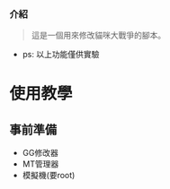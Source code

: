 ### 介紹 
 > 這是一個用來修改貓咪大戰爭的腳本。
 
 - ps: 以上功能僅供實驗
   
# 使用教學
 ## 事前準備 
 - GG修改器
 - MT管理器
 - 模擬機(要root)
   
   

